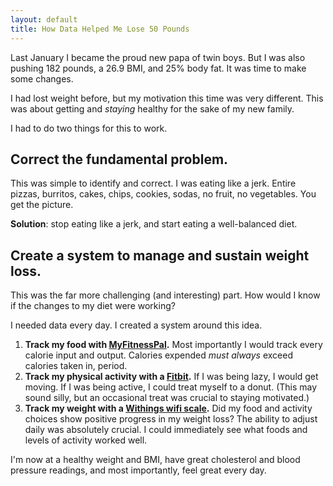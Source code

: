 ```yaml
---
layout: default
title: How Data Helped Me Lose 50 Pounds
---
```

Last January I became the proud new papa of twin boys. But I was also pushing 182 pounds, a 26.9 BMI, and 25% body fat. It was time to make some changes.

I had lost weight before, but my motivation this time was very different. This was about getting and _staying_ healthy for the sake of my new family.

I had to do two things for this to work.

## Correct the fundamental problem.
This was simple to identify and correct. I was eating like a jerk. Entire pizzas, burritos, cakes, chips, cookies, sodas, no fruit, no vegetables. You get the picture. 

**Solution**: stop eating like a jerk, and start eating a well-balanced diet.

## Create a system to manage and sustain weight loss.
This was the far more challenging (and interesting) part. How would I know if the changes to my diet were working? 

I needed data every day. I created a system around this idea.

1. **Track my food with [MyFitnessPal](http://www.myfitnesspal.com/).** Most importantly I would track every calorie input and output. Calories expended _must always_ exceed calories taken in, period.
2. **Track my physical activity with a [Fitbit](http://www.fitbit.com/product).** If I was being lazy, I would get moving. If I was being active, I could treat myself to a donut. (This may sound silly, but an occasional treat was crucial to staying motivated.)
3. **Track my weight with a [Withings wifi scale](http://www.withings.com/en/wirelessscale).** Did my food and activity choices show positive progress in my weight loss? The ability to adjust daily was absolutely crucial. I could immediately see what foods and levels of activity worked well.

I'm now at a healthy weight and BMI, have great cholesterol and blood pressure readings, and most importantly, feel great every day.

